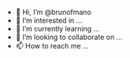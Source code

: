 - 👋 Hi, I’m @brunofmano
- 👀 I’m interested in ...
- 🌱 I’m currently learning ...
- 💞️ I’m looking to collaborate on ...
- 📫 How to reach me ...

<!---
brunofmano/brunofmano is a ✨ special ✨ repository because its `README.md` (this file) appears on your GitHub profile.
You can click the Preview link to take a look at your changes.
--->
